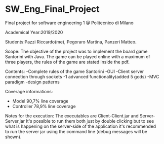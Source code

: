 # SW_Eng_Final_Project
Final project for software engineering 1 @ Politecnico di Milano

Academical Year:2019/2020

Students:Pazzi Riccardo(me), Pegoraro Martina, Panzeri Matteo.

Scope:
The objective of the project was to implement the board game Santorini with Java.
The game can be played online with a maximum of three players, the rules of the game are stated inside the pdf.

Contents:
-Complete rules of the game Santorini   -GUI    -Client server connection through sockets   -1 advanced functionality(added 5 gods) -MVC paradigm   -design patterns


Coverage informations:
- Model 90,7% line coverage
- Controller 78,9% line coverage

Notes for the execution:
The executables are Client-Client.jar and Server-Server.jar 
It's possible to run them both just by double clicking but to see what is happening on the server-side of the application 
it's recommended to run the server jar using the command line (debug messages will be shown).  
